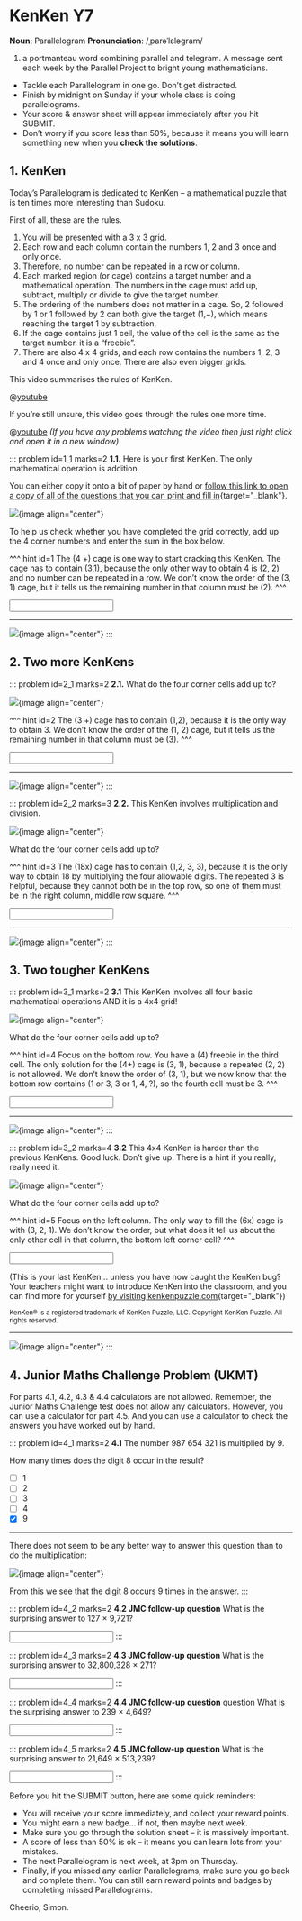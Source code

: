 # KenKen Y7

<div class="dictionary">

__Noun__: Parallelogram
__Pronunciation__: /ˌparəˈlɛləɡram/

1. a portmanteau word combining parallel and telegram. A message sent each
week by the Parallel Project to bright young mathematicians.

</div>

*	Tackle each Parallelogram in one go. Don’t get distracted.
*	Finish by midnight on Sunday if your whole class is doing parallelograms.
*	Your score & answer sheet will appear immediately after you hit SUBMIT.
*	Don’t worry if you score less than 50%, because it means you will learn something new when you __check the solutions__.


## 1. KenKen

Today’s Parallelogram is dedicated to KenKen – a mathematical puzzle that is ten times more interesting than Sudoku.  

First of all, these are the rules.  

1.	You will be presented with a 3 x 3 grid.  
2.	Each row and each column contain the numbers 1, 2 and 3 once and only once.  
3.	Therefore, no number can be repeated in a row or column.  
4.	Each marked region (or cage) contains a target number and a mathematical operation. The numbers in the cage must add up, subtract, multiply or divide to give the target number.   
5.	The ordering of the numbers does not matter in a cage. So, 2 followed by 1 or 1 followed by 2 can both give the target (1,−), which means reaching the target 1 by subtraction.  
6.	If the cage contains just 1 cell, the value of the cell is the same as the target number. it is a “freebie”.  
7.	There are also 4 x 4 grids, and each row contains the numbers 1, 2, 3 and 4 once and only once. There are also even bigger grids.  

This video summarises the rules of KenKen.

@[youtube](vbmohVTtDgs?rel=0&start=19&end=133)

If you’re still unsure, this video goes through the rules one more time.

@[youtube](q2Un71kE2Xs?rel=0) _(If you have any problems watching the video then just right click and open it in a new window)_

::: problem id=1_1 marks=2
__1.1.__ Here is your first KenKen. The only mathematical operation is addition.

You can either copy it onto a bit of paper by hand or [follow this link to open a copy of all of the questions that you can print and fill in](https://parallel.org.uk/resources/7-11-kenken/7-11-kenken.pdf){target="_blank"}.

![](/resources/7-11-kenken/1-1-kenken.png){image align="center"}

To help us check whether you have completed the grid correctly, add up the 4 corner numbers and enter the sum in the box below.

^^^ hint id=1
The (4 +) cage is one way to start cracking this KenKen. The cage has to contain (3,1), because the only other way to obtain 4 is (2, 2) and no number can be repeated in a row. We don’t know the order of the (3, 1) cage, but it tells us the remaining number in that column must be (2).
^^^

<input type="number" solution="8"/>

---

![](/resources/7-11-kenken/1-1-kenken-answer.png){image align="center"}
:::


## 2.	Two more KenKens

::: problem id=2_1 marks=2
__2.1.__ What do the four corner cells add up to?

![](/resources/7-11-kenken/2-1-kenken.png){image align="center"}

^^^ hint id=2
The (3 +) cage has to contain (1,2), because it is the only way to obtain 3. We don’t know the order of the (1, 2) cage, but it tells us the remaining number in that column must be (3).
^^^

<input type="number" solution="9"/>

---

![](/resources/7-11-kenken/2-1-kenken-answer.png){image align="center"}
:::

::: problem id=2_2 marks=3
__2.2.__ This KenKen involves multiplication and division.

![](/resources/7-11-kenken/2-2-kenken.png){image align="center"}

What do the four corner cells add up to?

^^^ hint id=3
The (18x) cage has to contain (1,2, 3, 3), because it is the only way to obtain 18 by multiplying the four allowable digits. The repeated 3 is helpful, because they cannot both be in the top row, so one of them must be in the right column, middle row square.
^^^

<input type="number" solution="8"/>

---

![](/resources/7-11-kenken/2-2-kenken-answer.png){image align="center"}
:::


## 3.	Two tougher KenKens

::: problem id=3_1 marks=2
__3.1__ This KenKen involves all four basic mathematical operations AND it is a 4x4 grid!

![](/resources/7-11-kenken/3-1-kenken.png){image align="center"}

What do the four corner cells add up to?

^^^ hint id=4
Focus on the bottom row. You have a (4) freebie in the third cell. The only solution for the (4+) cage is (3, 1), because a repeated (2, 2) is not allowed. We don’t know the order of (3, 1), but we now know that the bottom row contains (1 or 3, 3 or 1, 4, ?), so the fourth cell must be 3.
^^^

<input type="number" solution="11"/>

---

![](/resources/7-11-kenken/3-1-kenken-answer.png){image align="center"}
:::

::: problem id=3_2 marks=4
__3.2__ This 4x4 KenKen is harder than the previous KenKens. Good luck. Don’t give up. There is a hint if you really, really need it.

![](/resources/7-11-kenken/3-2-kenken.png){image align="center"}

What do the four corner cells add up to?

^^^ hint id=5
Focus on the left column. The only way to fill the (6x) cage is with (3, 2, 1). We don’t know the order, but what does it tell us about the only other cell in that column, the bottom left corner cell?
^^^

<input type="number" solution="10"/>

(This is your last KenKen... unless you have now caught the KenKen bug? Your teachers might want to introduce KenKen into the classroom, and you can find more for yourself [by visiting kenkenpuzzle.com](http://www.kenkenpuzzle.com){target="_blank"})

<sup>KenKen® is a registered trademark of KenKen Puzzle, LLC. Copyright KenKen Puzzle. All rights reserved.</sup>

---

![](/resources/7-11-kenken/3-2-kenken-answer.png){image align="center"}
:::


## 4.	Junior Maths Challenge Problem (UKMT)
<!--- (2014) Q4 --->

For parts 4.1, 4.2, 4.3 & 4.4 calculators are not allowed. Remember, the Junior Maths Challenge test does not allow any calculators. However, you can use a calculator for part 4.5. And you can use a calculator to check the answers you have worked out by hand.

::: problem id=4_1 marks=2
__4.1__ The number 987 654 321 is multiplied by 9.  

How many times does the digit 8 occur in the result?

* [ ] 1
* [ ] 2
* [ ] 3
* [ ] 4
* [x] 9

---

There does not seem to be any better way to answer this question than to do the multiplication:

![](/resources/7-11-kenken/4-1-sum-answer.jpg){image align="center"}

From this we see that the digit 8 occurs 9 times in the answer.
:::

::: problem id=4_2 marks=2
__4.2 JMC follow-up question__ What is the surprising answer to 127 × 9,721?

<input type="number" solution="1,234,567"/>
:::

::: problem id=4_3 marks=2
__4.3 JMC follow-up question__ What is the surprising answer to 32,800,328 × 271?

<input type="number" solution="8,888,888,888"/>
:::

::: problem id=4_4 marks=2
__4.4 JMC follow-up question__ question What is the surprising answer to 239 × 4,649?

<input type="number" solution="1,111,111"/>
:::

::: problem id=4_5 marks=2
__4.5 JMC follow-up question__ What is the surprising answer to 21,649 × 513,239?

<input type="number" solution="11,111,111,111"/>
:::


Before you hit the SUBMIT button, here are some quick reminders:

*	You will receive your score immediately, and collect your reward points.
*	You might earn a new badge... if not, then maybe next week.
*	Make sure you go through the solution sheet – it is massively important.
*	A score of less than 50% is ok – it means you can learn lots from your mistakes.
*	The next Parallelogram is next week, at 3pm on Thursday.
*	Finally, if you missed any earlier Parallelograms, make sure you go back and complete them. You can still earn reward points and badges by completing missed Parallelograms.

Cheerio,
Simon.
